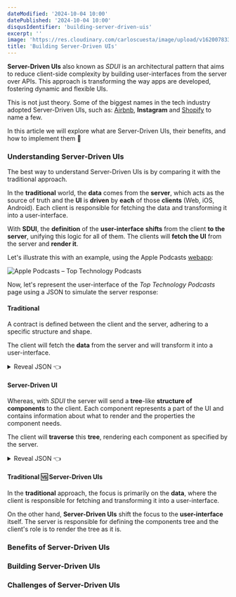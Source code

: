 ```yaml
---
dateModified: '2024-10-04 10:00'
datePublished: '2024-10-04 10:00'
disqusIdentifier: 'building-server-driven-uis'
excerpt: ''
image: 'https://res.cloudinary.com/carloscuesta/image/upload/v1620078331/blog-featured-images/composing-uis-with-fsm.png'
title: 'Building Server-Driven UIs'
---
```


**Server-Driven UIs** also known as _SDUI_ is an architectural pattern that aims to reduce client-side complexity by building user-interfaces from the server over APIs. This approach is transforming the way apps are developed, fostering dynamic and flexible UIs.

This is not just theory. Some of the biggest names in the tech industry adopted Server-Driven UIs, such as: [Airbnb](https://medium.com/airbnb-engineering/a-deep-dive-into-airbnbs-server-driven-ui-system-842244c5f5), **Instagram** and [Shopify](https://shopify.engineering/server-driven-ui-in-shop-app) to name a few.

In this article we will explore what are Server-Driven UIs, their benefits, and how to implement them 🙏

### Understanding Server-Driven UIs

The best way to understand Server-Driven UIs is by comparing it with the traditional approach.

In the **traditional** world, the **data** comes from the **server**, which acts as the source of truth and the **UI** is **driven** by **each** of those **clients** (Web, iOS, Android). Each client is responsible for fetching the data and transforming it into a user-interface.

With **SDUI**, the **definition** of the **user-interface** **shifts** from the client **to the server**, unifying this logic for all of them. The clients will **fetch the UI** from the server and **render it**.

Let's illustrate this with an example, using the Apple Podcasts [webapp](https://podcasts.apple.com/us/charts?genre=1318):

![Apple Podcasts – Top Technology Podcasts](https://res.cloudinary.com/carloscuesta/image/upload/v1727631184/building-sdui-podcasts.jpg)

Now, let's represent the user-interface of the _Top Technology Podcasts_ page using a JSON to simulate the server response:

#### Traditional

A contract is defined between the client and the server, adhering to a specific structure and shape.

The client will fetch the **data** from the server and will transform it into a user-interface.

<details>
  <summary>Reveal JSON 👈</summary>

```json
{
  "title": "Top Technology Podcasts",
  "shows": {
    "title": "Top shows",
    "items": [
      {
        "description": "Ben Gilbert and David Rosenthal",
        "image": "https://placehold.it/200x200",
        "rank": 1,
        "title": "Acquired",
        "url": "/podcast/acquired/id105"
      }
    ],
    "episodes": {
      "title": "Top episodes",
      "items": [
        {
          "duration": "1h 36m",
          "image": "https://placehold.it/200x200",
          "publishedAt": "09-28-2024",
          "rank": 1,
          "title": "OpenAI's $150B conversion, Meta's AR [...]",
          "url": "/episode/acquired/id105/episode/1"
        }
      ]
    }
  }
}
```

</details>

#### Server-Driven UI

Whereas, with _SDUI_ the server will send a **tree**-like **structure of components** to the client. Each component represents a part of the UI and contains information about what to render and the properties the component needs.

The client will **traverse** this **tree**, rendering each component as specified by the server.

<details>
  <summary>Reveal JSON 👈</summary>

```json
[
  {
    "type": "Title",
    "props": { "text": "Top Technology Podcasts" }
  },
  {
    "type": "SectionTitle",
    "props": { "text": "Top shows" }
  },
  {
    "type": "PodcastList",
    "children": [
      {
        "type": "Podcast",
        "props": {
          "description": "Ben Gilbert and David Rosenthal",
          "image": "https://placehold.it/200x200",
          "rank": 1,
          "title": "Acquired",
          "url": "/podcast/acquired/id105"
        }
      }
    ]
  },
  {
    "type": "SectionTitle",
    "props": { "text": "Top Episodes" }
  },
  {
    "type": "EpisodeList",
    "children": [
      {
        "type": "Episode",
        "props": {
          "duration": "1h 36m",
          "image": "https://placehold.it/200x200",
          "publishedAt": "09-28-2024",
          "rank": 1,
          "title": "OpenAI's $150B conversion [...]",
          "url": "/episode/acquired/id105/episode/1"
        }
      }
    ]
  }
]
```

</details>

#### Traditional 🆚 Server-Driven UIs

In the **traditional** approach, the focus is primarily on the **data**, where the client is responsible for fetching and transforming it into a user-interface.

On the other hand, **Server-Driven UIs** shift the focus to the **user-interface** itself. The server is responsible for defining the components tree and the client's role is to render the tree as it is.

### Benefits of Server-Driven UIs

### Building Server-Driven UIs

### Challenges of Server-Driven UIs
